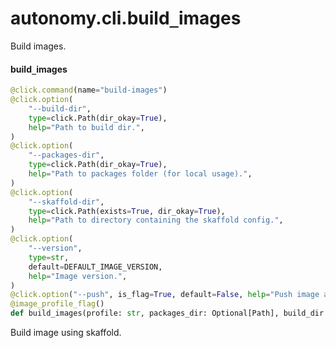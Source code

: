 <a id="autonomy.cli.build_images"></a>

# autonomy.cli.build`_`images

Build images.

<a id="autonomy.cli.build_images.build_images"></a>

#### build`_`images

```python
@click.command(name="build-images")
@click.option(
    "--build-dir",
    type=click.Path(dir_okay=True),
    help="Path to build dir.",
)
@click.option(
    "--packages-dir",
    type=click.Path(dir_okay=True),
    help="Path to packages folder (for local usage).",
)
@click.option(
    "--skaffold-dir",
    type=click.Path(exists=True, dir_okay=True),
    help="Path to directory containing the skaffold config.",
)
@click.option(
    "--version",
    type=str,
    default=DEFAULT_IMAGE_VERSION,
    help="Image version.",
)
@click.option("--push", is_flag=True, default=False, help="Push image after build.")
@image_profile_flag()
def build_images(profile: str, packages_dir: Optional[Path], build_dir: Optional[Path], skaffold_dir: Optional[Path], version: str, push: bool) -> None
```

Build image using skaffold.

